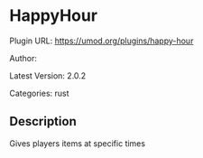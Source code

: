 # HappyHour

Plugin URL: https://umod.org/plugins/happy-hour

Author: 

Latest Version: 2.0.2

Categories: rust

## Description

Gives players items at specific times
